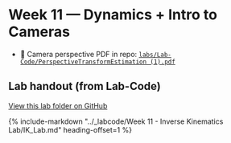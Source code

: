 # Week 11 — Dynamics + Intro to Cameras

- 📄 Camera perspective PDF in repo: [`labs/Lab-Code/PerspectiveTransformEstimation (1).pdf`](../Lab-Code/PerspectiveTransformEstimation%20(1).pdf)

<!-- BEGIN:AUTO-INCLUDE-README -->
## Lab handout (from Lab-Code)

[View this lab folder on GitHub](https://github.com/ENME480/Lab-Code/tree/main/Week%2011%20-%20Inverse%20Kinematics%20Lab)

{% include-markdown "../_labcode/Week 11 - Inverse Kinematics Lab/IK_Lab.md" heading-offset=1 %}
<!-- END:AUTO-INCLUDE-README -->




